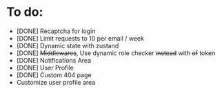 # To do:

- [DONE] Recaptcha for login
- [DONE] Limit requests to 10 per email / week
- [DONE] Dynamic state with zustand
- [DONE] ~~Middlewares~~, Use dynamic role checker ~~instead~~ with ~~of~~ token
- [DONE] Notifications Area
- [DONE] User Profile
- [DONE] Custom 404 page
- Customize user profile area